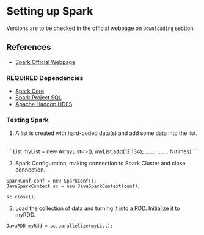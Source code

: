 # Setting up Spark
Versions are to be checked in the official webpage on `Downloading` section.
## References
- [Spark Official Webpage](https://spark.apache.org/docs/latest/quick-start.html)

### REQUIRED Dependencies
- [Spark Core](https://mvnrepository.com/artifact/org.apache.spark/spark-core)
- [Spark Project SQL](https://mvnrepository.com/artifact/org.apache.spark/spark-sql)
- [Apache Hadoop HDFS](https://mvnrepository.com/artifact/org.apache.hadoop/hadoop-hdfs)

### Testing Spark
1. A list is created with hard-coded data(s) and add some data into the list.
<br>
```
List<Double> myList = new ArrayList<>();
myList.add(12.134);
.......
.......
N(times)
```

2. Spark Configuration, making connection to 
Spark Cluster and close connection.
```
SparkConf conf = new SparkConf();
JavaSparkContext sc = new JavaSparkContext(conf);

sc.close();
```
3. Load the collection of data and turning it into a RDD.
Initialize it to myRDD.
```
JavaRDD myRdd = sc.parallelize(myList);
```

